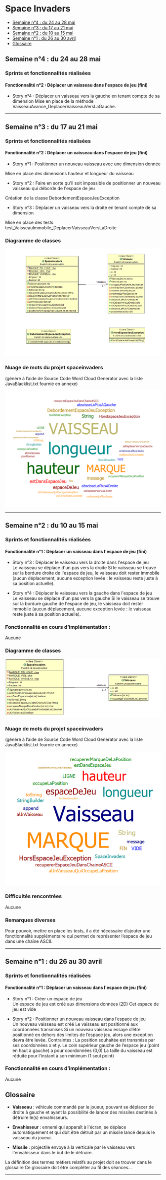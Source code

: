 # Space Invaders 

- [Semaine n°4 : du 24 au 28 mai](#semaine4)  
- [Semaine n°3 : du 17 au 21 mai](#semaine3)  
- [Semaine n°2 : du 10 au 15 mai](#semaine2)  
- [Semaine n°1 : du 26 au 30 avril](#semaine1)  
- [Glossaire](#glossaire)

## Semaine n°4 : du 24 au 28 mai <a id="semaine4"></a>

### Sprints et fonctionnalités réalisées 

#### Fonctionnalité n°2 : Déplacer un vaisseau dans l'espace de jeu (fini)

- Story n°4 : Déplacer un vaisseau vers la gauche en tenant compte de sa dimension
Mise en place de la méthode VaisseauAvance_DeplacerVaisseauVersLaGauche.


-------------

## Semaine n°3 : du 17 au 21 mai <a id="semaine3"></a>

### Sprints et fonctionnalités réalisées 

#### Fonctionnalité n°2 : Déplacer un vaisseau dans l'espace de jeu (fini)

- Story n°1 : Positionner un nouveau vaisseau avec une dimension donnée 

Mise en place des dimensions hauteur et longueur du vaisseau

- Story n°2 : Faire en sorte qu'il soit impossible de positionner un nouveau vaisseau qui déborde de l'espace de jeu

Création de la classe DebordementEspaceJeuException
  
- Story n°3 : Déplacer un vaisseau vers la droite en tenant compte de sa dimension  

Mise en place des tests test_VaisseauImmobile_DeplacerVaisseauVersLaDroite

### Diagramme de classes 

![Diagrammes de classes de la semaine 3](images/Diagramme_Semaine2.png)

### Nuage de mots du projet spaceinvaders
(généré à l’aide de Source Code Word Cloud Generator avec la liste JavaBlacklist.txt fournie en annexe)
 
![Nuage de mots de la semaine 3](images/NuageDeMots_Semaine3.png)


-------------

## Semaine n°2 : du 10 au 15 mai <a id="semaine2"></a>


### Sprints et fonctionnalités réalisées 

#### Fonctionnalité n°1 : Déplacer un vaisseau dans l'espace de jeu (fini)
 

- Story n°3 : Déplacer le vaisseau vers la droite dans l'espace de jeu  
Le vaisseau se déplace d'un pas vers la droite 
Si le vaisseau se trouve sur la bordure droite de l'espace de jeu, le vaisseau doit rester immobile (aucun déplacement, aucune exception levée : le vaisseau reste juste à sa position actuelle).


- Story n°4 : Déplacer le vaisseau vers la gauche dans l'espace de jeu  
Le vaisseau se déplace d'un pas vers la gauche 
Si le vaisseau se trouve sur la bordure gauche de l'espace de jeu, le vaisseau doit rester immobile (aucun déplacement, aucune exception levée : le vaisseau reste juste à sa position actuelle).

### Fonctionnalité en cours d’implémentation : 
Aucune


### Diagramme de classes 

![Diagrammes de classes de la semaine 1](images/Diagramme_Semaine1.PNG)

### Nuage de mots du projet spaceinvaders
(généré à l’aide de Source Code Word Cloud Generator avec la liste JavaBlacklist.txt fournie en annexe)
 
![Nuage de mots de la semaine 1](images/NuageDeMots_Semaine1.PNG)


### Difficultés rencontrées 
Aucune

### Remarques diverses
 Pour pouvoir, mettre en place les tests, il a été nécessaire d’ajouter une fonctionnalité supplémentaire qui permet de représenter l’espace de jeu dans une chaîne ASCII.

-------------

## Semaine n°1 : du 26 au 30 avril <a id="semaine1"></a>


### Sprints et fonctionnalités réalisées 

#### Fonctionnalité n°1 : Déplacer un vaisseau dans l'espace de jeu (fini)

- Story n°1 : Créer un espace de jeu  
Un espace de jeu est créé aux dimensions données (2D) 
Cet espace de jeu est vide

-  Story n°2 : Positionner un nouveau vaisseau dans l’espace de jeu  
Un nouveau vaisseau est créé
Le vaisseau est positionné aux coordonnées transmises
Si un nouveau vaisseau essaye d’être positionné en dehors des limites de l’espace jeu, alors une exception devra être levée.
 Contraintes :
La position souhaitée est transmise par ses coordonnées x et y.
Le coin supérieur gauche de l’espace jeu (point en haut à gauche) a pour coordonnées (0,0)
La taille du vaisseau est réduite pour l'instant à son minimum (1 seul point)  


### Fonctionnalité en cours d’implémentation : 
Aucune


## Glossaire <a id="glossaire"></a>

* **Vaisseau** :  véhicule commandé par le joueur, pouvant se déplacer de droite à gauche et ayant la possibilité de lancer des missiles destinés à détruire le(s) envahisseurs.

* **Envahisseur**  :  ennemi qui apparaît à l'écran, se déplace automatiquement et qui doit être détruit par un missile lancé depuis le vaisseau du joueur.


* **Missile** :  projectile envoyé à la verticale par le vaisseau vers l'envahisseur dans le but de le détruire.

La définition des termes métiers relatifs au projet doit se trouver dans le glossaire 
Ce glossaire doit être compléter au fil des séances...

------------- 

